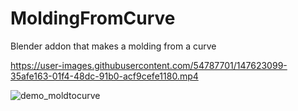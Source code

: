 # MoldingFromCurve
Blender addon that makes a molding from a curve

https://user-images.githubusercontent.com/54787701/147623099-35afe163-01f4-48dc-91b0-acf9cefe1180.mp4


![demo_moldtocurve](https://user-images.githubusercontent.com/54787701/147623451-76a96502-c588-413c-aedd-8cd00270c38e.gif)
